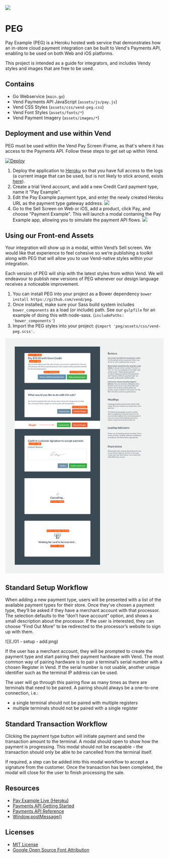 ![](https://media.giphy.com/media/oM8CvBlVubezC/giphy.gif)

# PEG
Pay Example (PEG) is a Heroku hosted web service that demonstrates how an in-store cloud payment integration can be built to Vend's Payments API, enabling to be used on both Web and iOS platforms.

This project is intended as a guide for integrators, and includes Vendy styles and images that are free to be used.

## Contains
- Go Webservice (`main.go`)
- Vend Payments API JavaScript (`assets/js/pay.js`)
- Vend CSS Styles (`assets/css/vend-peg.css`)
- Vend Font Styles (`assets/fonts/*`)
- Vend Payment Imagery (`assets/images/*`)

## Deployment and use within Vend
PEG must be used within the Vend Pay Screen iFrame, as that's where it has access to the Payments API. Follow these steps to get set up within Vend.

[![Deploy](https://www.herokucdn.com/deploy/button.png)](https://heroku.com/deploy)

1. Deploy the application to [Heroku](https://www.heroku.com/) so that you have full access to the logs (a current image that can be used, but is not likely to stick around, exists [here](https://radiant-everglades-52692.herokuapp.com/)).
2. Create a trial Vend account, and add a new Credit Card payment type, name it "Pay Example".
3. Edit the Pay Example payment type, and enter the newly created Heroku URL as the payment type gateway address. ![](https://i.imgur.com/zz4BVAD.png)
4. Go to the Sell Screen on Web or iOS, add a product, click Pay, and choose "Payment Example". This will launch a modal contaning the Pay Example app, allowing you to simulate the payment API flows. ![](https://i.imgur.com/zqFByLB.png)

## Using our Front-end Assets
Your integration will show up in a modal, within Vend’s Sell screen. We would like that experience to feel cohesive so we’re publishing a toolkit along with PEG that will allow you to use Vend-native styles within your integration. 

Each version of PEG will ship with the latest styles from within Vend. 
We will endeavour to publish new versions of PEG whenever our design language receives a noticeable improvement.

1. You can install PEG into your project as a Bower dependency `bower install https://github.com/vend/peg`.
2. Once installed, make sure your Sass build system includes `bower_components` as a load (or include) path. See our `gulpfile` for an example of doing this with node-sass. (`includePaths: 'bower_components'`)
3. Import the PEG styles into your project: `@import 'peg/assets/css/vend-peg.scss'`.

![](./style_guide.png)

## Standard Setup Workflow
When adding a new payment type, users will be presented with a list of the available payment types for their store. Once they’ve chosen a payment type, they’ll be asked if they have a merchant account with that processor. The selection defaults to the “don’t have account” option, and shows a small description about the processor. If the user is interested, they can choose “Find Out More” to be redirected to the processor’s website to sign up with them. 

![](./01 - setup - add.png)

If the user has a merchant account, they will be prompted to create the payment type and start pairing their payment hardware with Vend. The most common way of pairing hardware is to pair a terminal’s serial number with a chosen Register in Vend. If the serial number is not usable, another unique identifier such as the terminal IP address can be used. 

The user will go through this pairing flow as many times as there are terminals that need to be paired. A pairing should always be a one-to-one connection, i.e.:
- a single terminal should not be paired with multiple registers
- multiple terminals should not be paired with a single register

## Standard Transaction Workflow
Clicking the payment type button will initiate payment and send the transaction amount to the terminal. A modal should open to show how the payment is progressing. This modal should not be escapable – the transaction should only be able to be cancelled from the terminal itself.

If required, a step can be added into this modal workflow to accept a signature from the customer. Once the transaction has been completed, the modal will close for the user to finish processing the sale.

## Resources
- [Pay Example Live (Heroku)](https://radiant-everglades-52692.herokuapp.com/)
- [Payments API Getting Started](https://docs.vendhq.com/tutorials/payments_api/getting-started)
- [Payments API Reference](https://docs.vendhq.com/tutorials/payments_api/reference)
- [Window.postMessage()](https://developer.mozilla.org/en-US/docs/Web/API/Window/postMessage)

## Licenses
- [MIT License](https://github.com/vend/peg/blob/master/LICENSE)
- [Google Open Source Font Attribution](https://fonts.google.com/attribution)
